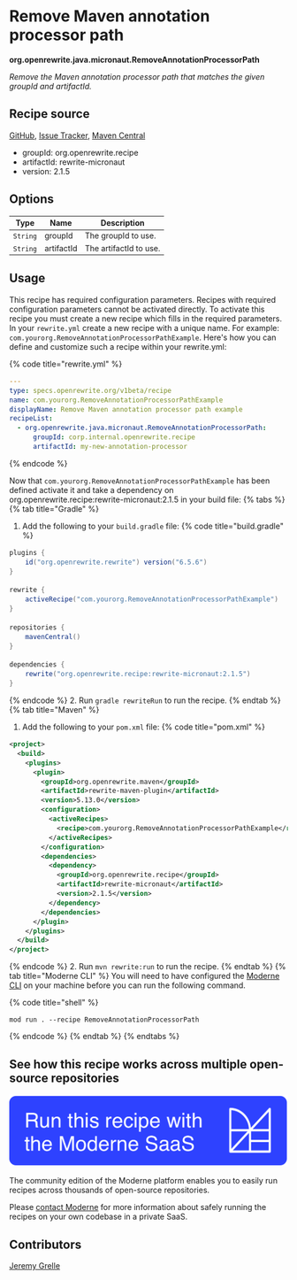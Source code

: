 # Remove Maven annotation processor path

**org.openrewrite.java.micronaut.RemoveAnnotationProcessorPath**

_Remove the Maven annotation processor path that matches the given groupId and artifactId._

## Recipe source

[GitHub](https://github.com/openrewrite/rewrite-micronaut/blob/main/src/main/java/org/openrewrite/java/micronaut/RemoveAnnotationProcessorPath.java), [Issue Tracker](https://github.com/openrewrite/rewrite-micronaut/issues), [Maven Central](https://central.sonatype.com/artifact/org.openrewrite.recipe/rewrite-micronaut/2.1.5/jar)

* groupId: org.openrewrite.recipe
* artifactId: rewrite-micronaut
* version: 2.1.5

## Options

| Type | Name | Description |
| -- | -- | -- |
| `String` | groupId | The groupId to use. |
| `String` | artifactId | The artifactId to use. |


## Usage

This recipe has required configuration parameters. Recipes with required configuration parameters cannot be activated directly. To activate this recipe you must create a new recipe which fills in the required parameters. In your `rewrite.yml` create a new recipe with a unique name. For example: `com.yourorg.RemoveAnnotationProcessorPathExample`.
Here's how you can define and customize such a recipe within your rewrite.yml:

{% code title="rewrite.yml" %}
```yaml
---
type: specs.openrewrite.org/v1beta/recipe
name: com.yourorg.RemoveAnnotationProcessorPathExample
displayName: Remove Maven annotation processor path example
recipeList:
  - org.openrewrite.java.micronaut.RemoveAnnotationProcessorPath:
      groupId: corp.internal.openrewrite.recipe
      artifactId: my-new-annotation-processor
```
{% endcode %}

Now that `com.yourorg.RemoveAnnotationProcessorPathExample` has been defined activate it and take a dependency on org.openrewrite.recipe:rewrite-micronaut:2.1.5 in your build file:
{% tabs %}
{% tab title="Gradle" %}
1. Add the following to your `build.gradle` file:
{% code title="build.gradle" %}
```groovy
plugins {
    id("org.openrewrite.rewrite") version("6.5.6")
}

rewrite {
    activeRecipe("com.yourorg.RemoveAnnotationProcessorPathExample")
}

repositories {
    mavenCentral()
}

dependencies {
    rewrite("org.openrewrite.recipe:rewrite-micronaut:2.1.5")
}
```
{% endcode %}
2. Run `gradle rewriteRun` to run the recipe.
{% endtab %}
{% tab title="Maven" %}
1. Add the following to your `pom.xml` file:
{% code title="pom.xml" %}
```xml
<project>
  <build>
    <plugins>
      <plugin>
        <groupId>org.openrewrite.maven</groupId>
        <artifactId>rewrite-maven-plugin</artifactId>
        <version>5.13.0</version>
        <configuration>
          <activeRecipes>
            <recipe>com.yourorg.RemoveAnnotationProcessorPathExample</recipe>
          </activeRecipes>
        </configuration>
        <dependencies>
          <dependency>
            <groupId>org.openrewrite.recipe</groupId>
            <artifactId>rewrite-micronaut</artifactId>
            <version>2.1.5</version>
          </dependency>
        </dependencies>
      </plugin>
    </plugins>
  </build>
</project>
```
{% endcode %}
2. Run `mvn rewrite:run` to run the recipe.
{% endtab %}
{% tab title="Moderne CLI" %}
You will need to have configured the [Moderne CLI](https://docs.moderne.io/moderne-cli/cli-intro) on your machine before you can run the following command.

{% code title="shell" %}
```shell
mod run . --recipe RemoveAnnotationProcessorPath
```
{% endcode %}
{% endtab %}
{% endtabs %}

## See how this recipe works across multiple open-source repositories

[![Moderne Link Image](/.gitbook/assets/ModerneRecipeButton.png)](https://app.moderne.io/recipes/org.openrewrite.java.micronaut.RemoveAnnotationProcessorPath)

The community edition of the Moderne platform enables you to easily run recipes across thousands of open-source repositories.

Please [contact Moderne](https://moderne.io/product) for more information about safely running the recipes on your own codebase in a private SaaS.

## Contributors
[Jeremy Grelle](mailto:grellej@unityfoundation.io)
